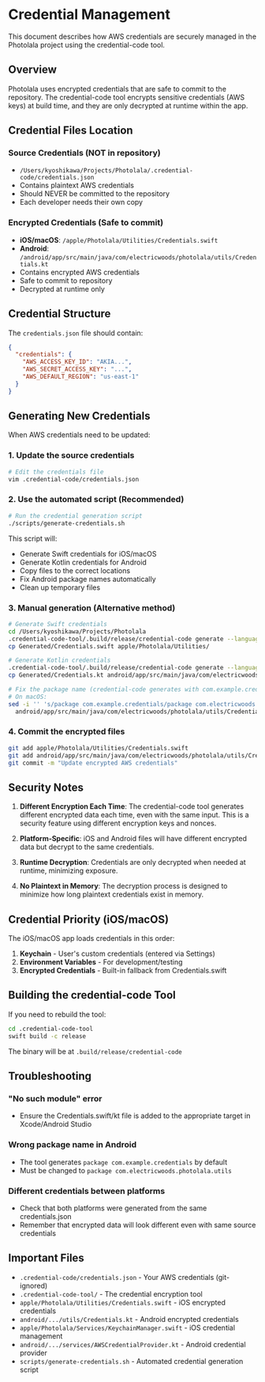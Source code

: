 # Credential Management

This document describes how AWS credentials are securely managed in the Photolala project using the credential-code tool.

## Overview

Photolala uses encrypted credentials that are safe to commit to the repository. The credential-code tool encrypts sensitive credentials (AWS keys) at build time, and they are only decrypted at runtime within the app.

## Credential Files Location

### Source Credentials (NOT in repository)
- `/Users/kyoshikawa/Projects/Photolala/.credential-code/credentials.json`
- Contains plaintext AWS credentials
- Should NEVER be committed to the repository
- Each developer needs their own copy

### Encrypted Credentials (Safe to commit)
- **iOS/macOS**: `/apple/Photolala/Utilities/Credentials.swift`
- **Android**: `/android/app/src/main/java/com/electricwoods/photolala/utils/Credentials.kt`
- Contains encrypted AWS credentials
- Safe to commit to repository
- Decrypted at runtime only

## Credential Structure

The `credentials.json` file should contain:
```json
{
  "credentials": {
    "AWS_ACCESS_KEY_ID": "AKIA...",
    "AWS_SECRET_ACCESS_KEY": "...",
    "AWS_DEFAULT_REGION": "us-east-1"
  }
}
```

## Generating New Credentials

When AWS credentials need to be updated:

### 1. Update the source credentials
```bash
# Edit the credentials file
vim .credential-code/credentials.json
```

### 2. Use the automated script (Recommended)
```bash
# Run the credential generation script
./scripts/generate-credentials.sh
```

This script will:
- Generate Swift credentials for iOS/macOS
- Generate Kotlin credentials for Android
- Copy files to the correct locations
- Fix Android package names automatically
- Clean up temporary files

### 3. Manual generation (Alternative method)
```bash
# Generate Swift credentials
cd /Users/kyoshikawa/Projects/Photolala
.credential-code-tool/.build/release/credential-code generate --language swift
cp Generated/Credentials.swift apple/Photolala/Utilities/

# Generate Kotlin credentials
.credential-code-tool/.build/release/credential-code generate --language kotlin
cp Generated/Credentials.kt android/app/src/main/java/com/electricwoods/photolala/utils/

# Fix the package name (credential-code generates with com.example.credentials)
# On macOS:
sed -i '' 's/package com.example.credentials/package com.electricwoods.photolala.utils/g' \
  android/app/src/main/java/com/electricwoods/photolala/utils/Credentials.kt
```

### 4. Commit the encrypted files
```bash
git add apple/Photolala/Utilities/Credentials.swift
git add android/app/src/main/java/com/electricwoods/photolala/utils/Credentials.kt
git commit -m "Update encrypted AWS credentials"
```

## Security Notes

1. **Different Encryption Each Time**: The credential-code tool generates different encrypted data each time, even with the same input. This is a security feature using different encryption keys and nonces.

2. **Platform-Specific**: iOS and Android files will have different encrypted data but decrypt to the same credentials.

3. **Runtime Decryption**: Credentials are only decrypted when needed at runtime, minimizing exposure.

4. **No Plaintext in Memory**: The decryption process is designed to minimize how long plaintext credentials exist in memory.

## Credential Priority (iOS/macOS)

The iOS/macOS app loads credentials in this order:
1. **Keychain** - User's custom credentials (entered via Settings)
2. **Environment Variables** - For development/testing
3. **Encrypted Credentials** - Built-in fallback from Credentials.swift

## Building the credential-code Tool

If you need to rebuild the tool:
```bash
cd .credential-code-tool
swift build -c release
```

The binary will be at `.build/release/credential-code`

## Troubleshooting

### "No such module" error
- Ensure the Credentials.swift/kt file is added to the appropriate target in Xcode/Android Studio

### Wrong package name in Android
- The tool generates `package com.example.credentials` by default
- Must be changed to `package com.electricwoods.photolala.utils`

### Different credentials between platforms
- Check that both platforms were generated from the same credentials.json
- Remember that encrypted data will look different even with same source credentials

## Important Files

- `.credential-code/credentials.json` - Your AWS credentials (git-ignored)
- `.credential-code-tool/` - The credential encryption tool
- `apple/Photolala/Utilities/Credentials.swift` - iOS encrypted credentials
- `android/.../utils/Credentials.kt` - Android encrypted credentials
- `apple/Photolala/Services/KeychainManager.swift` - iOS credential management
- `android/.../services/AWSCredentialProvider.kt` - Android credential provider
- `scripts/generate-credentials.sh` - Automated credential generation script
